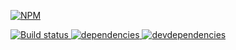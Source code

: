 [![NPM][status-gravatar-icon] ][status-gravatar-url]

[![Build status][status-gravatar-ci-image] ][status-gravatar-ci-url]
[![dependencies][status-gravatar-dependencies-image] ][status-gravatar-dependencies-url]
[![devdependencies][status-gravatar-devdependencies-image] ][status-gravatar-devdependencies-url]

[status-gravatar-icon]: https://nodei.co/npm/status-gravatar.png?downloads=true
[status-gravatar-url]: https://npmjs.org/package/status-gravatar
[status-gravatar-ci-image]: https://travis-ci.org/bahmutov/status-gravatar.png?branch=master
[status-gravatar-ci-url]: https://travis-ci.org/bahmutov/status-gravatar
[status-gravatar-dependencies-image]: https://david-dm.org/bahmutov/status-gravatar.png
[status-gravatar-dependencies-url]: https://david-dm.org/bahmutov/status-gravatar
[status-gravatar-devdependencies-image]: https://david-dm.org/bahmutov/status-gravatar/dev-status.png
[status-gravatar-devdependencies-url]: https://david-dm.org/bahmutov/status-gravatar#info=devDependencies
